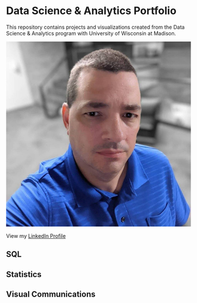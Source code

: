 # Data Science & Analytics Portfolio
This repository contains projects and visualizations created from the Data Science & Analytics program with University of Wisconsin at Madison.

![Carl D. Smith PharmD, CSPI](carl.jpg)

View my [LinkedIn Profile](www.linkedin.com/in/carl-smith-0896b2a3)

## SQL

## Statistics

## Visual Communications
